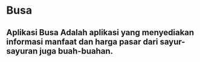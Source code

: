 # Busa
## Aplikasi Busa Adalah aplikasi yang menyediakan informasi manfaat dan harga pasar dari sayur-sayuran juga buah-buahan.
